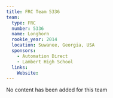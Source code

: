 ```yaml
---
title: FRC Team 5336
team:
  type: FRC
  number: 5336
  name: Longhorn 
  rookie_year: 2014
  location: Suwanee, Georgia, USA
  sponsors:
    - Automation Direct
    - Lambert High School
  links:
    Website: 
---
```

No content has been added for this team